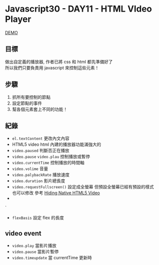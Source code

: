 Javascript30 - DAY11 - HTML VIdeo Player
========================================
[DEMO](https://nono1526.github.io/javascript30/11%20-%20Custom%20Video%20Player/)
## 目標
做出自定義的播放器, 作者已將 css 和 html 都先準備好了  
所以我們只要負責用 javascript 來控制這些元素！
## 步驟
1. 抓所有要控制的節點
2. 設定節點的事件
3. 幫各個元素套上不同的功能！
## 紀錄
* `el.textContent` 更改內文內容
* HTML5 video html 內建的播放器功能滿強大的
* `video.paused` 判斷否正在播放
* `video.pause` `video.plau` 控制播放或暫停
* `video.currentTime` 控制播放的時間軸
* `video.volime` 音量
* `video.palybackRate` 播放速度
* `video.duration` 影片總長度
* `video.requestFullscreen()` 設定成全螢幕
但預設全螢幕已經有預設的樣式
也可以修改
參考 [Hiding Native HTML5 Video ](https://css-tricks.com/custom-controls-in-html5-video-full-screen/)
* 
`

* `flexBasis` 設定 flex 的長度
## video event
* `video.play` 當影片播放
* `video.pause` 當影片暫停
* `video.timeupdate` 當 currentTime 更新時
